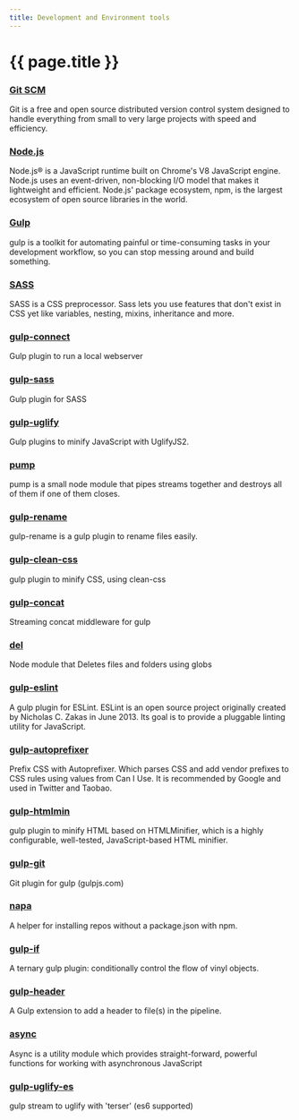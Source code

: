```yaml
---
title: Development and Environment tools
---
```

# {{ page.title }}

### [Git SCM](https://git-scm.com/)
Git is a free and open source distributed version control system designed to handle everything from small to very large projects with speed and efficiency.

### [Node.js](https://nodejs.org/en/)
Node.js® is a JavaScript runtime built on Chrome's V8 JavaScript engine. Node.js uses an event-driven, non-blocking I/O model that makes it lightweight and efficient. Node.js' package ecosystem, npm, is the largest ecosystem of open source libraries in the world.

### [Gulp](https://gulpjs.com/)
gulp is a toolkit for automating painful or time-consuming tasks in your development workflow, so you can stop messing around and build something.

### [SASS](http://sass-lang.com)
SASS is a CSS preprocessor. Sass lets you use features that don't exist in CSS yet like variables, nesting, mixins, inheritance and more.

### [gulp-connect](https://www.npmjs.com/package/gulp-connect)
Gulp plugin to run a local webserver

### [gulp-sass](https://www.npmjs.com/package/gulp-sass)
Gulp plugin for SASS

### [gulp-uglify](https://www.npmjs.com/package/gulp-uglify)
Gulp plugins to minify JavaScript with UglifyJS2.

### [pump](https://www.npmjs.com/package/pump)
pump is a small node module that pipes streams together and destroys all of them if one of them closes.

### [gulp-rename](https://www.npmjs.com/package/gulp-rename)
gulp-rename is a gulp plugin to rename files easily.

### [gulp-clean-css](https://www.npmjs.com/package/gulp-clean-css)
gulp plugin to minify CSS, using clean-css

### [gulp-concat](https://www.npmjs.com/package/gulp-concat)
Streaming concat middleware for gulp

### [del](https://www.npmjs.com/package/del)
Node module that Deletes files and folders using globs

### [gulp-eslint](https://www.npmjs.com/package/gulp-eslint)
A gulp plugin for ESLint. ESLint is an open source project originally created by Nicholas C. Zakas in June 2013. Its goal is to provide a pluggable linting utility for JavaScript.

### [gulp-autoprefixer](https://www.npmjs.com/package/gulp-autoprefixer)
Prefix CSS with Autoprefixer. Which parses CSS and add vendor prefixes to CSS rules using values from Can I Use. It is recommended by Google and used in Twitter and Taobao.

### [gulp-htmlmin](https://www.npmjs.com/package/gulp-htmlmin)
gulp plugin to minify HTML based on HTMLMinifier, which is a highly configurable, well-tested, JavaScript-based HTML minifier.

### [gulp-git](https://www.npmjs.com/package/gulp-git)
Git plugin for gulp (gulpjs.com)

### [napa](https://www.npmjs.com/package/napa)
A helper for installing repos without a package.json with npm.

### [gulp-if](https://www.npmjs.com/package/gulp-if "A ternary gulp plugin that conditionally control the flow of vinyl objects")
A ternary gulp plugin: conditionally control the flow of vinyl objects.

### [gulp-header](https://www.npmjs.com/package/gulp-header "A Gulp extension to add a header to file(s) in the pipeline")
A Gulp extension to add a header to file(s) in the pipeline.

### [async](https://www.npmjs.com/package/async "Async is a utility module which provides functions for working with asynchronous JavaScript")
Async is a utility module which provides straight-forward, powerful functions for working with asynchronous JavaScript

### [gulp-uglify-es](https://www.npmjs.com/package/gulp-uglify-es "gulp stream to uglify with terser - es6 supported")
gulp stream to uglify with 'terser' (es6 supported)
